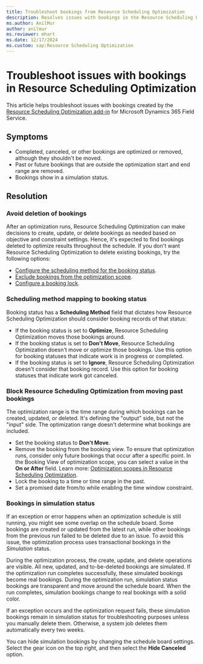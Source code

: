 ```yaml
---
title: Troubleshoot bookings from Resource Scheduling Optimization
description: Resolves issues with bookings in the Resource Scheduling Optimization add-in for Dynamics 365 Field Service.
ms.author: AnilMur
author: anilmur
ms.reviewer: mhart
ms.date: 12/17/2024
ms.custom: sap:Resource Scheduling Optimization
---
```

# Troubleshoot issues with bookings in Resource Scheduling Optimization

This article helps troubleshoot issues with bookings created by the [Resource Scheduling Optimization add-in](/dynamics365/field-service/rso-overview) for Microsoft Dynamics 365 Field Service.

## Symptoms

- Completed, canceled, or other bookings are optimized or removed, although they shouldn't be moved.
- Past or future bookings that are outside the optimization start and end range are removed.
- Bookings show in a simulation status.

## Resolution

### Avoid deletion of bookings

After an optimization runs, Resource Scheduling Optimization can make decisions to create, update, or delete bookings as needed based on objective and constraint settings. Hence, it's expected to find bookings deleted to optimize results throughout the schedule. If you don't want Resource Scheduling Optimization to delete existing bookings, try the following options:

- [Configure the scheduling method for the booking status](/dynamics365/field-service/rso-configuration#make-data-changes-to-prepare-for-optimizations).
- [Exclude bookings from the optimization scope](/dynamics365/field-service/rso-optimization-scope).
- [Configure a booking lock](/dynamics365/field-service/booking-lock-options).

### Scheduling method mapping to booking status

Booking status has a **Scheduling Method** field that dictates how Resource Scheduling Optimization should consider booking records of that status:

- If the booking status is set to **Optimize**, Resource Scheduling Optimization moves those bookings around.
- If the booking status is set to **Don't Move**, Resource Scheduling Optimization doesn't move or optimize those bookings. Use this option for booking statuses that indicate work is in progress or completed.
- If the booking status is set to **Ignore**, Resource Scheduling Optimization doesn't consider that booking record. Use this option for booking statuses that indicate work got canceled.

### Block Resource Scheduling Optimization from moving past bookings

The optimization range is the time range during which bookings can be created, updated, or deleted. It's defining the "output" side, but not the "input" side. The optimization range doesn't determine what bookings are included.

- Set the booking status to **Don't Move**.
- Remove the booking from the booking view. To ensure that optimization runs, consider only future bookings that occur after a specific point. In the Booking View of optimization scope, you can select a value in the **On or After** field. Learn more: [Optimization scopes in Resource Scheduling Optimization](/dynamics365/field-service/rso-optimization-scope#create-an-optimization-scope).
- Lock the booking to a time or time range in the past.
- Set a promised date from/to while enabling the time window constraint.

### Bookings in simulation status

If an exception or error happens when an optimization schedule is still running, you might see some overlap on the schedule board. Some bookings are created or updated from the latest run, while other bookings from the previous run failed to be deleted due to an issue. To avoid this issue, the optimization process uses transactional bookings in the *Simulation* status.

During the optimization process, the create, update, and delete operations are visible. All new, updated, and to-be-deleted bookings are simulated. If the optimization run completes successfully, these simulated bookings become real bookings. During the optimization run, simulation status bookings are transparent and move around the schedule board. When the run completes, simulation bookings change to real bookings with a solid color.

If an exception occurs and the optimization request fails, these simulation bookings remain in simulation status for troubleshooting purposes unless you manually delete them. Otherwise, a system job deletes them automatically every two weeks.

You can hide simulation bookings by changing the schedule board settings. Select the gear icon on the top right, and then select the **Hide Canceled** option.
